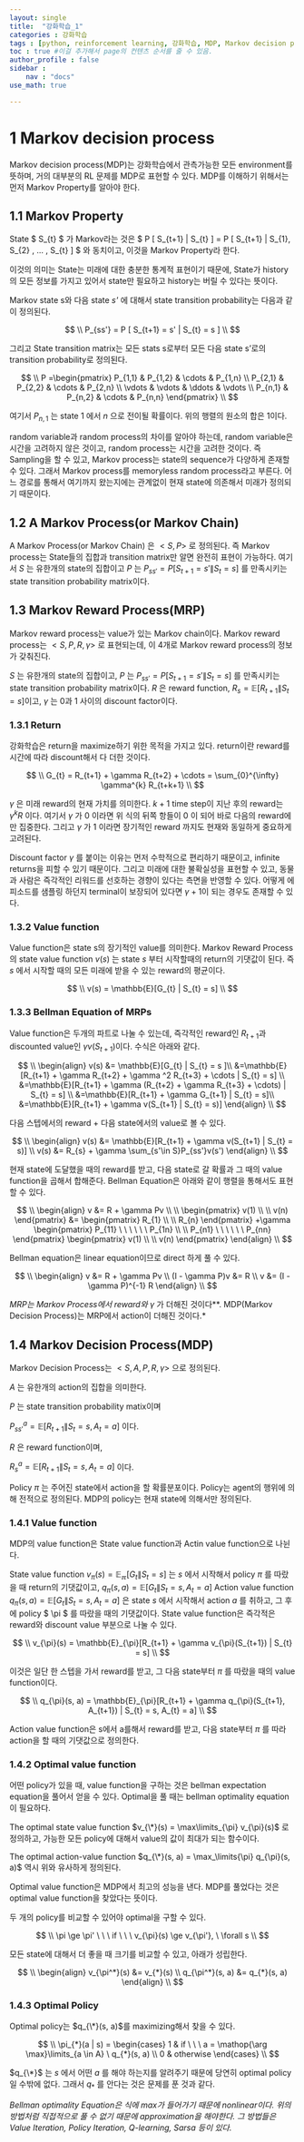 ```yaml
---
layout: single
title:  "강화학습_1"
categories : 강화학습
tags : [python, reinforcement learning, 강화학습, MDP, Markov decision process, Markov Property, Markov Cahin, Markov Reward Process, MRP, Bellman Equation]
toc : true #이걸 추가해서 page의 컨텐츠 순서를 줄 수 있음.
author_profile : false
sidebar : 
    nav : "docs"
use_math: true

---
```


# **1**   **Markov decision process** 

Markov decision process(MDP)는 강화학습에서 관측가능한 모든 environment를 뜻하며, 거의 대부분의 RL 문제를 MDP로 표현할 수 있다. MDP를 이해하기 위해서는 먼저 Markov Property를 알아야 한다.

 

## 1.1 Markov Property

State $ S_{t} $  가 Markov라는 것은 $ P [ S_{t+1} \| S_{t} ] = P [ S_{t+1} \| S_{1}, S_{2} , ... , S_{t} ] $ 와 동치이고, 이것을 Markov Property라 한다.

이것의 의미는 State는 미래에 대한 충분한 통계적 표현이기 때문에, State가 history의 모든 정보를 가지고 있어서 state만 필요하고 history는 버릴 수 있다는 뜻이다.

Markov state s와 다음 state _s'_ 에 대해서 state transition probability는 다음과 같이 정의된다.   


$$
\\
P_{ss'} = P [ S_{t+1} = s' | S_{t} = s ]
\\
$$


그리고 State transition matrix는 모든 stats s로부터 모든 다음 state s’로의 transition probability로 정의된다.   


$$
\\
P =\begin{pmatrix}
	P_{1,1} & P_{1,2} & \cdots & P_{1,n} \\
  P_{2,1} & P_{2,2} & \cdots & P_{2,n} \\
  \vdots  & \vdots  & \ddots & \vdots  \\
  P_{n,1} & P_{n,2} & \cdots & P_{n,n}
 \end{pmatrix}
\\
$$


여기서 $P_{n,1}$ 는 state $1$ 에서 $n$ 으로 전이될 확률이다. 위의 행렬의 원소의 합은 $1$이다.  

random variable과 random process의 차이를 알아야 하는데, random variable은 시간을 고려하지 않은 것이고, random process는 시간을 고려한 것이다. 즉 Sampling을 할 수 있고, Markov process는 state의 sequence가 다양하게 존재할 수 있다. 그래서 Markov process를 memoryless random process라고 부른다. 어느 경로를 통해서 여기까지 왔는지에는 관계없이 현재 state에 의존해서 미래가 정의되기 때문이다.

 

## **1.2**   **A Markov Process(or Markov Chain)**

A Markov Process(or Markov Chain) 은 $<S, P>$ 로 정의된다. 즉 Markov process는 State들의 집합과 transition matrix만 알면 완전히 표현이 가능하다. 여기서 $S$ 는 유한개의 state의 집합이고 $P$ 는 $P_{ss'} = P [ S_{t+1} = s' \| S_{t} = s ]$ 를 만족시키는 state transition probability matrix이다.

 

## **1.3**   **Markov Reward Process(MRP)**

Markov reward process는 value가 있는 Markov chain이다. Markov reward process는 $<S, P, R, \gamma>$ 로 표현되는데, 이 4개로 Markov reward process의 정보가 갖춰진다.

$S$ 는 유한개의 state의 집합이고, $P$ 는 $P_{ss'} = P [ S_{t+1} = s' \| S_{t} = s ]$ 를 만족시키는 state transition probability matrix이다. $R$ 은 reward function, $R_{s} =  \mathbb{E} [ R_{t+1} \| S_{t} = s ]$이고, $\gamma$ 는 0과 1 사이의 discount factor이다.

 

### **1.3.1** **Return**

강화학습은 return을 maximize하기 위한 목적을 가지고 있다. return이란 reward를 시간에 따라 discount해서 다 더한 것이다.   


$$
\\
G_{t} = R_{t+1} + \gamma R_{t+2} + \cdots = \sum_{0}^{\infty} \gamma^{k} R_{t+k+1}
\\
$$


$\gamma$ 은 미래 reward의 현재 가치를 의미한다. $k+1$ time step이 지난 후의 reward는 $\gamma^{k} R$ 이다. 여기서 $\gamma$ 가 $0$ 이라면 위 식의 뒤쪽 항들이 $0$ 이 되어 바로 다음의 reward에만 집중한다. 그리고 $\gamma$ 가 $1$ 이라면 장기적인 reward 까지도 현재와 동일하게 중요하게 고려된다.

Discount factor $\gamma$ 를 붙이는 이유는 먼저 수학적으로 편리하기 때문이고, infinite returns을 피할 수 있기 때문이다. 그리고 미래에 대한 불확실성을 표현할 수 있고, 동물과 사람은 즉각적인 리워드를 선호하는 경향이 있다는 측면을 반영할 수 있다. 어떻게 에피소드를 샘플링 하던지 terminal이 보장되어 있다면 $\gamma + 1$이 되는 경우도 존재할 수 있다.

 

### **1.3.2** **Value function**

Value function은 state s의 장기적인 value를 의미한다. Markov Reward Process의 state value function $v(s)$ 는 state $s$ 부터 시작할때의 return의 기댓값이 된다. 즉 $s$ 에서 시작할 때의 모든 미래에 받을 수 있는 reward의 평균이다.   


$$
\\
v(s) = \mathbb{E}[G_{t} | S_{t} = s]
\\
$$

###    

### **1.3.3** **Bellman Equation of MRPs**

Value function은 두개의 파트로 나눌 수 있는데, 즉각적인 reward인 $R_{t+1}$과 discounted value인 $\gamma v(S_{t+1})$이다. 수식은 아래와 같다.   


$$
\\
\begin{align}
v(s) &= \mathbb{E}[G_{t} | S_{t} = s ]\\
&=\mathbb{E}[R_{t+1} + \gamma R_{t+2} + \gamma ^2 R_{t+3} + \cdots | S_{t} = s] \\
&=\mathbb{E}[R_{t+1} + \gamma (R_{t+2} + \gamma R_{t+3} + \cdots) | S_{t} = s] \\
&=\mathbb{E}[R_{t+1} + \gamma G_{t+1} | S_{t} = s]\\
&=\mathbb{E}[R_{t+1} + \gamma v(S_{t+1} | S_{t} = s)]
\end{align}
\\
$$


다음 스텝에서의 reward + 다음 state에서의 value로 볼 수 있다.   


$$
\\
\begin{align}
v(s) &= \mathbb{E}[R_{t+1} + \gamma v(S_{t+1} | S_{t} = s)] \\
v(s) &= R_{s} + \gamma \sum_{s'\in S}P_{ss'}v(s')
\end{align}
\\
$$


현재 state에 도달했을 때의 reward를 받고, 다음 state로 갈 확률과 그 때의 value function을 곱해서 합해준다. Bellman Equation은 아래와 같이 행렬을 통해서도 표현할 수 있다.   


$$
\\
\begin{align}
v &= R + \gamma Pv \\ \\
\begin{pmatrix}
v(1) \\ \\ v(n)
\end{pmatrix}
&=
\begin{pmatrix}
R_{1} \\ \\ R_{n}
\end{pmatrix}
+\gamma \begin{pmatrix}
P_{11} \ \ \ \ \ \ P_{1n} \\ 
\\
P_{n1} \ \ \ \ \ \ P_{nn}
\end{pmatrix}
\begin{pmatrix}
v(1) \\ \\ v(n)
\end{pmatrix}
\end{align}
\\
$$


Bellman equation은 linear equation이므로 direct 하게 풀 수 있다.   


$$
\\
\begin{align}
v &= R + \gamma Pv \\
(I - \gamma P)v &= R \\
v &= (I - \gamma P)^{-1} R
\end{align}
\\
$$


*MRP는 Markov Process에서 reward와* $\gamma$ 가 더해진 것이다**. MDP(Markov Decision Process)는 MRP에서 action이 더해진 것이다.*

 

## **1.4**   **Markov Decision Process(MDP)**

Markov Decision Process는 $<S, A, P, R, \gamma>$ 으로 정의된다.

$A$ 는 유한개의 action의 집합을 의미한다.

$P$ 는 state transition probability matix이며

$P_{ss'}^{a} = \mathbb{E}[R_{t+1} \| S_{t} = s , A_{t} = a]$ 이다.

$R$ 은 reward function이며,

$R_{s}^{a} = \mathbb{E} [R_{t+1} \| S_{t} = s, A_{t} = a]$ 이다.

Policy $\pi$ 는 주어진 state에서 action을 할 확률분포이다. Policy는 agent의 행위에 의해 전적으로 정의된다. MDP의 policy는 현재 state에 의해서만 정의된다.

 

### **1.4.1**  **Value function**

MDP의 value function은 State value function과 Actin value function으로 나뉜다.

State value function $v_{\pi} (s) = \mathbb{E_{\pi}} [G_{t} \| S_{t} = s]$ 는 $s$ 에서 시작해서 policy $\pi$ 를 따랐을 때 return의 기댓값이고, $q_{\pi}(s,a) = \mathbb{E}[G_{t} \| S_{t} = s, A_{t} = a]$ Action value function $q_{\pi}(s,a) = \mathbb{E}[G_{t} \| S_{t} = s, A_{t} = a]$ 은 state $s$ 에서 시작해서 action $a$ 를 취하고, 그 후에 policy $ \pi $ 를 따랐을 때의 기댓값이다. State value function은 즉각적은 reward와 discount value 부분으로 나눌 수 있다.   


$$
\\
v_{\pi}(s) = \mathbb{E}_{\pi}[R_{t+1} + \gamma v_{\pi}(S_{t+1}) | S_{t} = s]
\\
$$


이것은 일단 한 스텝을 가서 reward를 받고, 그 다음 state부터 $\pi$ 를 따랐을 때의 value function이다.   


$$
\\
q_{\pi}(s, a) = \mathbb{E}_{\pi}[R_{t+1} + \gamma q_{\pi}(S_{t+1}, A_{t+1}) | S_{t} = s, A_{t} = a]
\\
$$


Action value function은 s에서 a를해서 reward를 받고, 다음 state부터 $\pi$ 를 따라 action을 할 때의 기댓값으로 정의한다.

 

### **1.4.2** **Optimal value function**

어떤 policy가 있을 때, value function을 구하는 것은 bellman expectation equation을 풀어서 얻을 수 있다. Optimal을 풀 때는 bellman optimality equation이 필요하다.

The optimal state value function $v_{\*}(s) = \max\limits_{\pi} v_{\pi}(s)$ 로 정의하고, 가능한 모든 policy에 대해서 value의 값이 최대가 되는 함수이다. 

The optimal action-value function $q_{\*}(s, a) = \max_\limits{\pi} q_{\pi}(s, a)$ 역시 위와 유사하게 정의된다.

Optimal value function은 MDP에서 최고의 성능을 낸다. MDP를 풀었다는 것은 optimal value function을 찾았다는 뜻이다.

 

두 개의 policy를 비교할 수 있어야 optimal을 구할 수 있다.   


$$
\\
\pi \ge \pi' \ \ \ if \ \ \ v_{\pi}(s) \ge v_{\pi'}, \ \forall s
\\
$$


모든 state에 대해서 더 좋을 때 크기를 비교할 수 있고, 아래가 성립한다.   


$$
\\
\begin{align}
v_{\pi^*}(s) &= v_{*}(s) \\
q_{\pi^*}(s, a) &= q_{*}(s, a)
\end{align}
\\
$$

###    

### **1.4.3** **Optimal Policy**

Optimal policy는 $q_{\*}(s, a)$를 maximizing해서 찾을 수 있다.   


$$
\\
\pi_{*}(a | s) = 
\begin{cases}
1 & if \ \ \ a = \mathop{\arg \max}\limits_{a \in A} \ q_{*}(s, a) 
\\
0 & otherwise 
\end{cases}
\\
$$


$q_{\*}$ 는 $s$ 에서 어떤 $a$ 를 해야 하는지를 알려주기 때문에 당연히 optimal policy일 수밖에 없다. 그래서 $q_{*}$ 를 안다는 것은 문제를 푼 것과 같다.

 

*Bellman optimality Equation은 식에 max가 들어가기 때문에 nonlinear이다. 위의 방법처럼 직접적으로 풀 수 없기 때문에 approximation을 해야한다. 그 방법들은 Value Iteration, Policy Iteration, Q-learning, Sarsa 등이 있다.*
